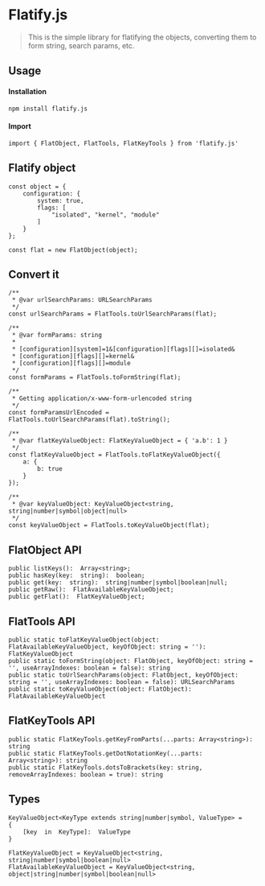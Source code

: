 # Flatify.js

> This is the simple library for flatifying the objects,
> converting them to form string, search params, etc.

## Usage

#### Installation

    npm install flatify.js

#### Import

    import { FlatObject, FlatTools, FlatKeyTools } from 'flatify.js'

## Flatify object
   
    const object = {
        configuration: {
            system: true,
            flags: [
                "isolated", "kernel", "module"
            ]
        }
    };
    
    const flat = new FlatObject(object);
    
## Convert it

    /**
     * @var urlSearchParams: URLSearchParams
     */
    const urlSearchParams = FlatTools.toUrlSearchParams(flat);
    
    /**
     * @var formParams: string
     * 
     * [configuration][system]=1&[configuration][flags][]=isolated&
     * [configuration][flags][]=kernel&
     * [configuration][flags][]=module
     */
    const formParams = FlatTools.toFormString(flat);

	/**
	 * Getting application/x-www-form-urlencoded string
	 */
	const formParamsUrlEncoded = FlatTools.toUrlSearchParams(flat).toString();
	
    /** 
     * @var flatKeyValueObject: FlatKeyValueObject = { 'a.b': 1 }
     */
    const flatKeyValueObject = FlatTools.toFlatKeyValueObject({
        a: {
            b: true
        }
    });
    
    /**
     * @var keyValueObject: KeyValueObject<string, string|number|symbol|object|null>
     */
    const keyValueObject = FlatTools.toKeyValueObject(flat);


## FlatObject API

    public listKeys():  Array<string>;
    public hasKey(key:  string):  boolean;
    public get(key:  string):  string|number|symbol|boolean|null;
    public getRaw():  FlatAvailableKeyValueObject;
    public getFlat():  FlatKeyValueObject;

## FlatTools API

    public static toFlatKeyValueObject(object: FlatAvailableKeyValueObject, keyOfObject: string = ''): FlatKeyValueObject
    public static toFormString(object: FlatObject, keyOfObject: string = '', useArrayIndexes: boolean = false): string
    public static toUrlSearchParams(object: FlatObject, keyOfObject: string = '', useArrayIndexes: boolean = false): URLSearchParams
    public static toKeyValueObject(object: FlatObject): FlatAvailableKeyValueObject

## FlatKeyTools API

    public static FlatKeyTools.getKeyFromParts(...parts: Array<string>): string
    public static FlatKeyTools.getDotNotationKey(...parts:  Array<string>): string
    public static FlatKeyTools.dotsToBrackets(key: string, removeArrayIndexes: boolean = true): string

## Types

    KeyValueObject<KeyType extends string|number|symbol, ValueType> =
    {
		[key  in  KeyType]:  ValueType
	}

	FlatKeyValueObject = KeyValueObject<string, string|number|symbol|boolean|null>
	FlatAvailableKeyValueObject = KeyValueObject<string, object|string|number|symbol|boolean|null>
